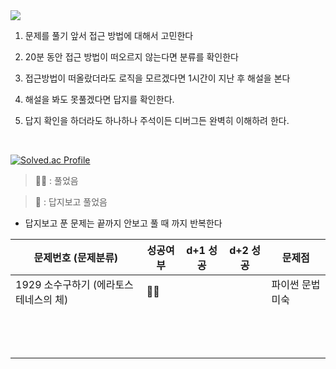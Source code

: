 <img src="https://capsule-render.vercel.app/api?type=waving&color=auto&height=200&section=header&text=파이썬 PS&fontSize=90" />

1. 문제를 풀기 앞서 접근 방법에 대해서 고민한다

2. 20분 동안 접근 방법이 떠오르지 않는다면 분류를 확인한다

3. 접근방법이 떠올랐더라도 로직을 모르겠다면 1시간이 지난 후 해설을 본다

4. 해설을 봐도 못풀겠다면 답지를 확인한다.

5. 답지 확인을 하더라도 하나하나 주석이든 디버그든 완벽히 이해하려 한다.

<br>

[![Solved.ac Profile](http://mazassumnida.wtf/api/v2/generate_badge?boj=gorchid)](https://solved.ac/gorchid/)<br/>

> 🙆‍♂️ : 풀었음

> 🙆 : 답지보고 풀었음

* 답지보고 푼 문제는 끝까지 안보고 풀 때 까지 반복한다

|문제번호 (문제분류)   | 성공여부  | d+1 성공  | d+2 성공  | 문제점  |
|---|---|---|---|---|
|1929 소수구하기 (에라토스테네스의 체)|🙆‍♂️   |   |   |파이썬 문법 미숙|
|   |   |   |   |   |
|   |   |   |   |   |
|   |   |   |   |   |
|   |   |   |   |   |
|   |   |   |   |   |
|   |   |   |   |   |
|   |   |   |   |   |
|   |   |   |   |   |
|   |   |   |   |   |
|   |   |   |   |   |
|   |   |   |   |   |
|   |   |   |   |   |
|   |   |   |   |   |

